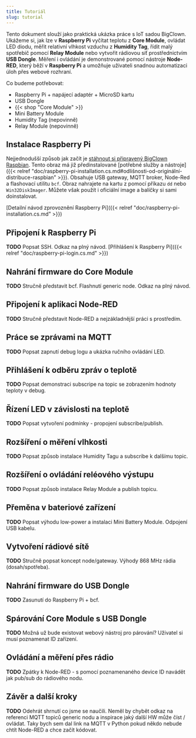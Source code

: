 ```yaml
---
title: Tutoriál
slug: tutorial
---
```


Tento dokument slouží jako praktická ukázka práce s IoT sadou BigClown. Ukážeme si, jak lze v **Raspberry Pi** vyčítat teplotu z **Core Module**, ovládat LED diodu, měřit relativní vlhkost vzduchu z **Humidity Tag**, řídit malý spotřebič pomocí **Relay Module** nebo vytvořit rádiovou síť prostřednictvím **USB Dongle**. Měření i ovládání je demonstrované pomocí nástroje **Node-RED**, který běží v **Raspberry Pi** a umožňuje uživateli snadnou automatizaci úloh přes webové rozhraní.

Co budeme potřebovat:

* Raspberry Pi + napájecí adaptér + MicroSD kartu
* USB Dongle
* {{< shop "Core Module" >}}
* Mini Battery Module
* Humidity Tag (nepovinně)
* Relay Module (nepovinně)

## Instalace Raspberry Pi

Nejjednodušší způsob jak začít je [stáhnout si připravený BigClown Raspbian](https://github.com/bigclownlabs/bc-raspbian/releases). Tento obraz má již předinstalované [potřebné služby a nástroje]({{< relref "doc/raspberry-pi-installation.cs.md#odlišnosti-od-originální-distribuce-raspbian" >}}). Obsahuje USB gateway, MQTT broker, Node-Red a flashovací utilitu `bcf`. Obraz nahrajete na kartu z pomocí příkazu `dd` nebo `Win32DiskImager`. Můžete však použít i oficiální image a balíčky si sami doinstalovat.

[Detailní návod zprovoznění Raspberry Pi]({{< relref "doc/raspberry-pi-installation.cs.md" >}})

## Připojení k Raspberry Pi

**TODO** Popsat SSH. Odkaz na plný návod.
[Přihlášení k Raspberry Pi]({{< relref "doc/raspberry-pi-login.cs.md" >}})

## Nahrání firmware do Core Module

**TODO** Stručně představit bcf. Flashnutí generic node. Odkaz na plný návod.

## Připojení k aplikaci Node-RED

**TODO** Stručně představit Node-RED a nejzákladnější práci s prostředím.

## Práce se zprávami na MQTT

**TODO** Popsat zapnutí debug logu a ukázka ručního ovládání LED.

## Přihlášení k odběru zpráv o teplotě

**TODO** Popsat demonstraci subscripe na topic se zobrazením hodnoty teploty v debug.

## Řízení LED v závislosti na teplotě

**TODO** Popsat vytvoření podmínky - propojení subscribe/publish.

## Rozšíření o měření vlhkosti

**TODO** Popsat způsob instalace Humidity Tagu a subscribe k dalšímu topic.

## Rozšíření o ovládání reléového výstupu

**TODO** Popsat způsob instalace Relay Module a publish topicu.

## Přeměna v bateriové zařízení

**TODO** Popsat výhodu low-power a instalaci Mini Battery Module. Odpojení USB kabelu.

## Vytvoření rádiové sítě

**TODO** Stručně popsat koncept node/gateway. Výhody 868 MHz rádia (dosah/spotřeba).

## Nahrání firmware do USB Dongle

**TODO** Zasunutí do Raspberry Pi + bcf.

## Spárování Core Module s USB Dongle

**TODO** Možná už bude existovat webový nástroj pro párování? Uživatel si musí poznamenat ID zařízení.

## Ovládání a měření přes rádio

**TODO** Zpátky k Node-RED - s pomocí poznamenaného device ID navádět jak pub/sub do rádiového nodu.

## Závěr a další kroky

**TODO** Odehrát shrnutí co jsme se naučili. Neměl by chybět odkaz na referenci MQTT topiců generic nodu a inspirace jaký další HW může číst / ovládat. Taky bych sem dal link na MQTT v Python pokud někdo nebude chtít Node-RED a chce začít kódovat.
